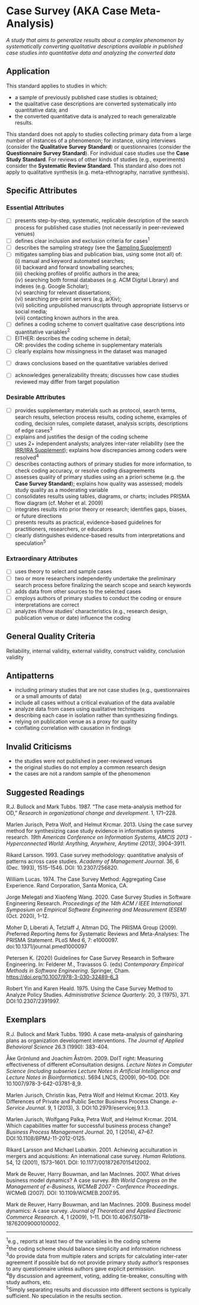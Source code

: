 # Case Survey (AKA Case Meta-Analysis)
<standard name="Case Survey">



*<desc>A study that aims to generalize results about a complex phenomenon by systematically converting qualitative descriptions available in published case studies into quantitative data and analyzing the converted data</desc>*



## Application

This standard applies to studies in which:
-	a sample of previously published case studies is obtained; 
-	the qualitative case descriptions are converted systematically into quantitative data; and
-	the converted quantitative data is analyzed to reach generalizable results.

This standard does not apply to studies collecting primary data from a large number of instances of a phenomenon; for instance, using interviews (consider the **Qualitative Survey Standard**) or questionnaires (consider the **Questionnaire Survey Standard**). For individual case studies use the **Case Study Standard**. For reviews of other kinds of studies (e.g., experiments) consider the **Systematic Review Standard**. This standard also does not apply to qualitative synthesis (e.g. meta-ethnography, narrative synthesis). 

## Specific Attributes

### Essential Attributes
<checklist name="Essential">

<intro>


<method>

- [ ]   presents step-by-step, systematic, replicable description of the search process for published case studies (not necessarily in peer-reviewed venues)
- [ ]   defines clear inclusion and exclusion criteria for cases<sup><a class="footnote footnote_ref">1</a></sup>
- [ ]   describes the sampling strategy (see the [Sampling Supplement](https://github.com/acmsigsoft/EmpiricalStandards/blob/master/docs/supplements/Sampling.md))
- [ ]   mitigates sampling bias and publication bias, using some (not all) of:   
(i) manual and keyword automated searches;   
(ii) backward and forward snowballing searches;   
(iii) checking profiles of prolific authors in the area;   
(iv) searching both formal databases (e.g. ACM Digital Library) and indexes (e.g. Google Scholar);   
(v) searching for relevant dissertations;  
(vi) searching pre-print servers (e.g. arXiv);   
(vii) soliciting unpublished manuscripts through appropriate listservs or social media;   
(viii) contacting known authors in the area.   
- [ ]   defines a coding scheme to convert qualitative case descriptions into quantitative variables<sup><a class="footnote footnote_ref">2</a></sup>
- [ ]   EITHER: describes the coding scheme in detail;   
OR: provides the coding scheme in supplementary materials
- [ ]   clearly explains how missingness in the dataset was managed

<results>

- [ ]   draws conclusions based on the quantitative variables derived

<discussion>

- [ ]   acknowledges generalizability threats; discusses how case studies reviewed may differ from target population

<other>  
  
</checklist>

### Desirable Attributes
<checklist name="Desirable">

- [ ]   provides supplementary materials such as  protocol, search terms, search results, selection process results, coding scheme, examples of coding, decision rules, complete dataset, analysis scripts, descriptions of edge cases<sup><a class="footnote footnote_ref">3</a></sup>
- [ ]   explains and justifies the design of the coding scheme 
- [ ]   uses 2+ independent analysts; analyzes inter-rater reliability (see the [IRR/IRA Supplement](https://github.com/acmsigsoft/EmpiricalStandards/blob/master/docs/supplements/InterRaterReliabilityAndAgreement.md)); explains how discrepancies among coders were resolved<sup><a class="footnote footnote_ref">4</a></sup>
- [ ]   describes contacting authors of primary studies for more information, to check coding accuracy, or resolve coding disagreements
- [ ]   assesses quality of primary studies using an a priori scheme (e.g. the **Case Survey Standard**); explains how quality was assessed; models study quality as a moderating variable  
- [ ]   consolidates results using tables, diagrams, or charts; includes PRISMA flow diagram (cf. Moher et al. 2009)
- [ ]   integrates results into prior theory or research; identifies gaps, biases, or future directions
- [ ]   presents results as practical, evidence-based guidelines for practitioners, researchers, or educators
- [ ]   clearly distinguishes evidence-based results from interpretations and speculation<sup><a class="footnote footnote_ref">5</a></sup>
</checklist>

### Extraordinary Attributes
<checklist name="Extraordinary">

- [ ]   uses theory to select and sample cases
- [ ]   two or more researchers independently undertake the preliminary search process before finalizing the search scope and search keywords
- [ ]   adds data from other sources to the selected cases
- [ ]   employs authors of primary studies to conduct the coding or ensure interpretations are correct
- [ ]   analyzes if/how studies’ characteristics (e.g., research design, publication venue or date) influence the coding
</checklist>

## General Quality Criteria

Reliability, internal validity, external validity, construct validity, conclusion validity

## Antipatterns

-	including primary studies that are not case studies (e.g., questionnaires or a small amounts of data) 
-	include all cases without a critical evaluation of the data available  
-	analyze data from cases using qualitative techniques  
-	describing each case in isolation rather than synthesizing findings. 
-	relying on publication venue as a proxy for quality
-	conflating correlation with causation in findings 

## Invalid Criticisms

-	the studies were not published in peer-reviewed venues
-	the original studies do not employ a common research design
-	the cases are not a random sample of the phenomenon

## Suggested Readings

R.J. Bullock and Mark Tubbs. 1987. “The case meta-analysis method for OD,” *Research in organizational change and development*.  1, 171–228.

Marlen Jurisch, Petra Wolf, and Helmut Krcmar. 2013. Using the case survey method for synthesizing case study evidence in information systems research. *19th Americas Conference on Information Systems, AMCIS 2013 - Hyperconnected World: Anything, Anywhere, Anytime (2013)*, 3904–3911.

Rikard Larsson. 1993. Case survey methodology: quantitative analysis of patterns across case studies. *Academy of Management Journal*. 36, 6 (Dec. 1993), 1515–1546. DOI: 10.2307/256820.

William Lucas. 1974. The Case Survey Method: Aggregating Case Experience. Rand Corporation, Santa Monica, CA.

Jorge Melegati and Xiaofeng Wang. 2020. Case Survey Studies in Software Engineering Research. *Proceedings of the 14th ACM / IEEE International Symposium on Empirical Software Engineering and Measurement (ESEM)* (Oct. 2020), 1–12.

Moher D, Liberati A, Tetzlaff J, Altman DG, The PRISMA Group (2009). *P*referred *R*eporting *I*tems for *S*ystematic Reviews and *M*eta-*A*nalyses: The PRISMA Statement. PLoS Med 6, 7: e1000097. doi:10.1371/journal.pmed1000097  
  
Petersen K. (2020) Guidelines for Case Survey Research in Software Engineering. In: Felderer M., Travassos G. (eds) _Contemporary Empirical Methods in Software Engineering_. Springer, Cham. https://doi.org/10.1007/978-3-030-32489-6_3
  
Robert Yin and Karen Heald. 1975. Using the Case Survey Method to Analyze Policy Studies. *Administrative Science Quarterly*. 20, 3 (1975), 371. DOI:10.2307/2391997.


## Exemplars

R.J. Bullock and Mark Tubbs. 1990. A case meta-analysis of gainsharing plans as organization development interventions. *The Journal of Applied Behavioral Science* 26.3 (1990): 383-404.

Åke Grönlund and Joachim Åström. 2009. DoIT right: Measuring effectiveness of different eConsultation designs. *Lecture Notes in Computer Science (including subseries Lecture Notes in Artificial Intelligence and Lecture Notes in Bioinformatics)*. 5694 LNCS, (2009), 90–100. DOI: 10.1007/978-3-642-03781-8_9.

Marlen Jurisch, Christin Ikas, Petra Wolf and Helmut Krcmar. 2013. Key Differences of Private and Public Sector Business Process Change. *e-Service Journal*. 9, 1 (2013), 3. DOI:10.2979/eservicej.9.1.3.

Marlen Jurisch, Wolfgang Palka, Petra Wolf, and Helmut Krcmar. 2014. Which capabilities matter for successful business process change? *Business Process Management Journal*. 20, 1 (2014), 47–67. DOI:10.1108/BPMJ-11-2012-0125.

Rikard Larsson and Michael Lubatkin. 2001. Achieving acculturation in mergers and acquisitions: An international case survey. _Human Relations_. 54, 12 (2001), 1573–1601. DOI: 10.1177/00187267015412002.

Mark de Reuver, Harry Bouwman, and Ian MacInnes. 2007. What drives business model dynamics? A case survey. *8th World Congress on the Management of e-Business, WCMeB 2007 - Conference Proceedings*. WCMeB (2007). DOI: 10.1109/WCMEB.2007.95.

Mark de Reuver, Harry Bouwman, and Ian MacInnes. 2009. Business model dynamics: A case survey. *Journal of Theoretical and Applied Electronic Commerce Research*. 4, 1 (2009), 1–11. DOI:10.4067/S0718-18762009000100002.

---
<footnote><sup><a class="footnote footnote_text">1</a></sup>e.g., reports at least two of the variables in the coding scheme</footnote><br>
<footnote><sup><a class="footnote footnote_text">2</a></sup>the coding scheme should balance simplicity and information richness</footnote><br>
<footnote><sup><a class="footnote footnote_text">3</a></sup>do provide data from multiple raters and scripts for calculating inter-rater agreement if possible but do not provide primary study author’s responses to any questionnaire unless authors gave explicit permission.</footnote><br> 
<footnote><sup><a class="footnote footnote_text">4</a></sup>By discussion and agreement, voting, adding tie-breaker, consulting with study authors, etc.</footnote><br>
<footnote><sup><a class="footnote footnote_text">5</a></sup>Simply separating results and discussion into different sections is typically sufficient. No speculation in the results section.</footnote><br>
</standard>


